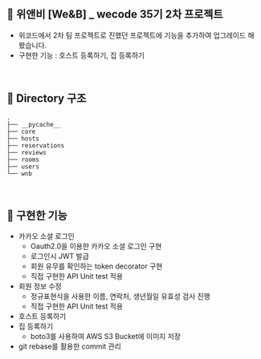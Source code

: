 ##  🏨 위앤비 [We&B] _ wecode 35기 2차 프로젝트
- 위코드에서 2차 팀 프로젝트로 진했던 프로젝트에 기능을 추가하여 업그레이드 해봤습니다.
- 구현한 기능 : 호스트 등록하기, 집 등록하기

<br>

## 🏨 Directory 구조
```
.
├── __pycache__
├── core
├── hosts
├── reservations
├── reviews
├── rooms
├── users
└── wnb
```
<br>

## 🏨 구현한 기능
- 카카오 소셜 로그인
    - Oauth2.0을 이용한 카카오 소셜 로그인 구현
    - 로그인시 JWT 발급
    - 회원 유무를 확인하는 token decorator 구현
    - 직접 구현한 API Unit test 적용
- 회원 정보 수정
    - 정규표현식을 사용한 이름, 연락처, 생년월일 유효성 검사 진행
    - 직접 구현한 API Unit test 적용
- 호스트 등록하기
- 집 등록하기
    - boto3를 사용하여 AWS S3 Bucket에 이미지 저장
- git rebase를 활용한 commit 관리
  
  
<br>
   
